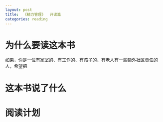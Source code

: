 ```yaml
---
layout: post
title:  《精力管理》  开读篇
categories: reading
---
```


# 为什么要读这本书

如果，你是一位有家室的、有工作的、有孩子的、有老人有一些额外社区责任的人，希望把

# 这本书说了什么


# 阅读计划
<!--stackedit_data:
eyJoaXN0b3J5IjpbLTM4MzA1MDgyNywtMTEyNzI4MTY2OV19
-->